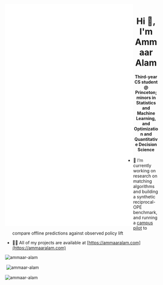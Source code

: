 <img src="./github-metrics.svg" align="left" width="420" alt="Metrics" />
<h1 align="center">Hi 👋, I'm Ammaar Alam</h1>
<h4 align="center">Third-year CS student @ Princeton; minors in Statistics and Machine Learning, and Optimization and Quantitative Decision Science</h3>

- 🔭 I’m currently working on research on matching algorithms and building a synthetic reciprocal-OPE benchmark, and running a [campus pilot](https://match.tigerapps.org) to compare offline predictions against observed policy lift

- 👨‍💻 All of my projects are available at [https://ammaaralam.com](https://ammaaralam.com)


<p align="left"> <img src="https://komarev.com/ghpvc/?username=ammaar-alam&label=Profile%20views&color=0e75b6&style=flat" alt="ammaar-alam" /> </p>


<p>&nbsp;<img align="center" src="https://github-readme-stats.vercel.app/api?username=ammaar-alam&show_icons=true&locale=en" alt="ammaar-alam" /></p>

<p><img align="center" src="https://github-readme-streak-stats.herokuapp.com/?user=ammaar-alam&" alt="ammaar-alam" /></p>
